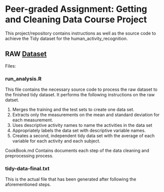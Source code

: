 Peer-graded Assignment: Getting and Cleaning Data Course Project
================================================================

This project/repository contains instructions as well as the source code
to achieve the Tidy dataset for the human\_activity\_recognition.

RAW [Dataset](https://d396qusza40orc.cloudfront.net/getdata%2Fprojectfiles%2FUCI%20HAR%20Dataset.zip)
-----------------------------------------------------------------------------------------------------

Files:

### run\_analysis.R

This file contains the necessary source code to process the raw dataset
to the finished tidy dataset. It performs the following instructions on
the raw datset.

1.  Merges the training and the test sets to create one data set.
2.  Extracts only the measurements on the mean and standard deviation
    for each measurement.
3.  Uses descriptive activity names to name the activities in the data
    set
4.  Appropriately labels the data set with descriptive variable names.
5.  Creates a second, independent tidy data set with the average of each
    variable for each activity and each subject.

CookBook.md Contains documents each step of the data cleaning and
preprocessing process.

### tidy-data-final.txt

This is the actual file that has been generated after following the
aforementioned steps.
